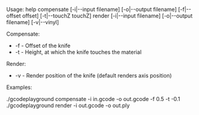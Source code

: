 > 
Usage:
	help
	compensate [-i|--input filename] [-o|--output filename] [-f|--offset offset] [-t|--touchZ touchZ]
	render [-i|--input filename] [-o|--output filename] [-v|--vinyl]
 
Compensate:
 -   -f - Offset of the knife
 - -t - Height, at which the knife touches the material
    
Render:
   - -v - Render position of the knife (default renders axis position)
   
Examples:
> 
./gcodeplayground compensate -i in.gcode -o out.gcode -f 0.5 -t -0.1
./gcodeplayground render -i out.gcode -o out.ply 
